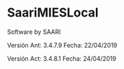 # SaariMIESLocal
Software by SAARI

Versión Ant: 3.4.7.9 
Fecha: 22/04/2019

Versión Act: 3.4.8.1 
Fecha: 24/04/2019
